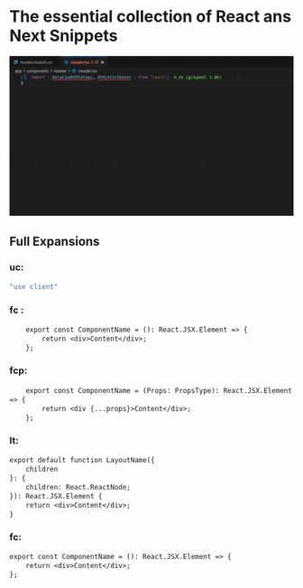 # The essential collection of React ans Next Snippets

![Example](https://github.com/gavrylenkoIvan/rn-snippets/blob/main/snippet.gif)

## Full Expansions

### uc:

```typescript
"use client"
```

### fc :

```tsx
    export const ComponentName = (): React.JSX.Element => {
        return <div>Content</div>;
    };
```

### fcp: 

```tsx
    export const ComponentName = (Props: PropsType): React.JSX.Element => {
        return <div {...props}>Content</div>;
    };
```

### lt:

```tsx
export default function LayoutName({
    children
}: {
    children: React.ReactNode;
}): React.JSX.Element {
    return <div>Content</div>;
}
```

### fc:

```tsx
export const ComponentName = (): React.JSX.Element => {
    return <div>Content</div>;
};
```
